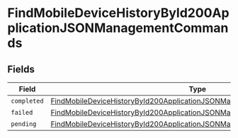 # FindMobileDeviceHistoryById200ApplicationJSONManagementCommands


## Fields

| Field                                                                                                                                                                             | Type                                                                                                                                                                              | Required                                                                                                                                                                          | Description                                                                                                                                                                       |
| --------------------------------------------------------------------------------------------------------------------------------------------------------------------------------- | --------------------------------------------------------------------------------------------------------------------------------------------------------------------------------- | --------------------------------------------------------------------------------------------------------------------------------------------------------------------------------- | --------------------------------------------------------------------------------------------------------------------------------------------------------------------------------- |
| `completed`                                                                                                                                                                       | [FindMobileDeviceHistoryById200ApplicationJSONManagementCommandsCompleted](../../models/operations/findmobiledevicehistorybyid200applicationjsonmanagementcommandscompleted.md)[] | :heavy_minus_sign:                                                                                                                                                                | N/A                                                                                                                                                                               |
| `failed`                                                                                                                                                                          | [FindMobileDeviceHistoryById200ApplicationJSONManagementCommandsFailed](../../models/operations/findmobiledevicehistorybyid200applicationjsonmanagementcommandsfailed.md)[]       | :heavy_minus_sign:                                                                                                                                                                | N/A                                                                                                                                                                               |
| `pending`                                                                                                                                                                         | [FindMobileDeviceHistoryById200ApplicationJSONManagementCommandsPending](../../models/operations/findmobiledevicehistorybyid200applicationjsonmanagementcommandspending.md)[]     | :heavy_minus_sign:                                                                                                                                                                | N/A                                                                                                                                                                               |